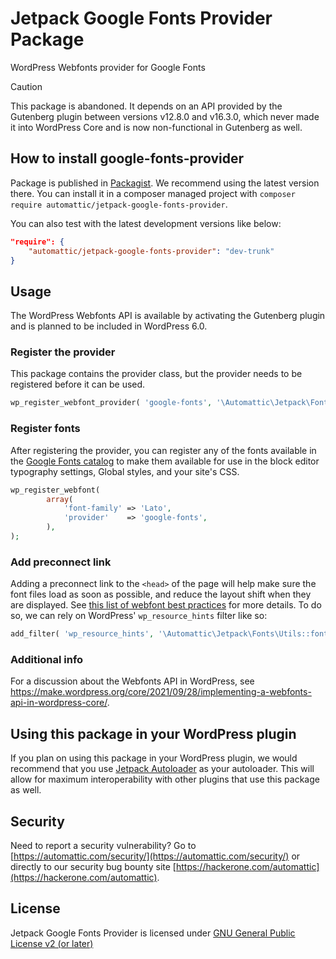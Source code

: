 # Jetpack Google Fonts Provider Package

WordPress Webfonts provider for Google Fonts

> [!CAUTION]
> This package is abandoned. It depends on an API provided by the Gutenberg plugin between versions v12.8.0 and v16.3.0, which never made it into WordPress Core and is now non-functional in Gutenberg as well.

## How to install google-fonts-provider

Package is published in [Packagist](https://packagist.org/packages/automattic/jetpack-google-fonts-provider). We recommend using the latest version there. You can install it in a composer managed project with `composer require automattic/jetpack-google-fonts-provider`.

You can also test with the latest development versions like below:

```json
"require": {
    "automattic/jetpack-google-fonts-provider": "dev-trunk"
}
```

## Usage

The WordPress Webfonts API is available by activating the Gutenberg plugin and is planned to be included in WordPress 6.0.

### Register the provider

This package contains the provider class, but the provider needs to be registered before it can be used.

```php
wp_register_webfont_provider( 'google-fonts', '\Automattic\Jetpack\Fonts\Google_Fonts_Provider' );
```

### Register fonts

After registering the provider, you can register any of the fonts available in the [Google Fonts catalog](https://fonts.google.com) to make them available for use in the block editor typography settings, Global styles, and your site's CSS.

```php
wp_register_webfont(
		array(
			'font-family' => 'Lato',
			'provider'    => 'google-fonts',
		),
);
```

### Add preconnect link

Adding a preconnect link to the `<head>` of the page will help make sure the font files load as soon as possible, and reduce the layout shift when they are displayed. See [this list of webfont best practices](https://web.dev/font-best-practices/#preconnect-to-critical-third-party-origins) for more details. To do so, we can rely on WordPress' `wp_resource_hints` filter like so:

```php
add_filter( 'wp_resource_hints', '\Automattic\Jetpack\Fonts\Utils::font_source_resource_hint', 10, 2 );
```

### Additional info

For a discussion about the Webfonts API in WordPress, see https://make.wordpress.org/core/2021/09/28/implementing-a-webfonts-api-in-wordpress-core/.

## Using this package in your WordPress plugin

If you plan on using this package in your WordPress plugin, we would recommend that you use [Jetpack Autoloader](https://packagist.org/packages/automattic/jetpack-autoloader) as your autoloader. This will allow for maximum interoperability with other plugins that use this package as well.

## Security

Need to report a security vulnerability? Go to [https://automattic.com/security/](https://automattic.com/security/) or directly to our security bug bounty site [https://hackerone.com/automattic](https://hackerone.com/automattic).

## License

Jetpack Google Fonts Provider is licensed under [GNU General Public License v2 (or later)](./LICENSE.txt)

